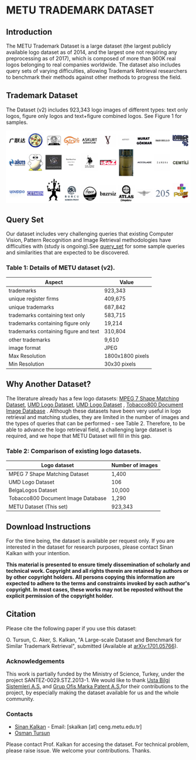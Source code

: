 # METU TRADEMARK DATASET

## Introduction

The METU Trademark Dataset is a large dataset (the largest publicly available logo dataset as of 2014, and the largest one not requiring any preprocessing as of 2017), which is composed of more than 900K real logos belonging to real companies worldwide. The dataset also includes query sets of varying difficulties, allowing Trademark Retrieval researchers to benchmark their methods against other methods to progress the field.

## Trademark Dataset

The Dataset (v2) includes 923,343 logo images of different types: text only logos, figure only logos and text+figure combined logos. See Figure 1 for samples.

![sample image](images/all_dataset.png)

## Query Set
Our dataset includes very challenging queries that existing Computer Vision, Pattern Recognition and Image Retrieval methodologies have difficulties with (study is ongoing).See [query_set](images/query_set_v2.pdf) for some sample queries and similarities that are expected to be discovered.

### Table 1: Details of METU dataset (v2).
|Aspect|Value|
|--- |--- |
|trademarks|923,343|
|unique register firms|409,675|
|unique trademarks|687,842|
|trademarks containing text only|583,715|
|trademarks containing figure only|19,214|
|trademarks containing figure and text|310,804|
|other trademarks|9,610|
|image format|JPEG|
|Max Resolution|1800x1800 pixels|
|Min Resolution|30x30 pixels|


## Why Another Dataset?

The literature already has a few logo datasets: [MPEG 7 Shape Matching Dataset](http://www.dabi.temple.edu/~shape/MPEG7/index.html), [UMD Logo Dataset](http://lampsrv02.umiacs.umd.edu/projdb/project.php?id=47), [UMD Logo Dataset](http://lampsrv02.umiacs.umd.edu/projdb/project.php?id=47) , [Tobacco800 Document Image Database](http://www.umiacs.umd.edu/~zhugy/tobacco800.html) . Although these datasets have been very useful in logo retrieval and matching studies, they are limited in the number of images and the types of queries that can be performed - see Table 2. Therefore, to be able to advance the logo retrieval field, a challenging large dataset is required, and we hope that METU Dataset will fill in this gap.

### Table 2: Comparison of existing logo datasets.

|Logo dataset|Number of images|
|--- |--- |
|MPEG 7 Shape Matching Dataset|1,400|
|UMD Logo Dataset|106|
|BelgaLogos Dataset|10,000|
|Tobacco800 Document Image Database|1,290|
|METU Dataset (This set)|923,343|


## Download Instructions

For the time being, the dataset is available per request only. If you are interested in the dataset for research purposes, please contact Sinan Kalkan with your intention.

**This material is presented to ensure timely dissemination of scholarly and technical work. Copyright and all rights therein are retained by authors or by other copyright holders. All persons copying this information are expected to adhere to the terms and constraints invoked by each author's copyright. In most cases, these works may not be reposted without the explicit permission of the copyright holder.**

## Citation

Please cite the following paper if you use this dataset:  

O. Tursun, C. Aker, S. Kalkan, "A Large-scale Dataset and Benchmark for Similar Trademark Retrieval", submitted (Available at [arXiv:1701.05766](https://arxiv.org/abs/1701.05766)).

### Acknowledgements

This work is partially funded by the Ministry of Science, Turkey, under the project SANTEZ-0029.STZ.2013-1\. We would like to thank [Usta Bilgi Sistemleri A.Ş.](http://www.usta.com.tr/) and [Grup Ofis Marka Patent A.Ş.](http://www.grupofis.com.tr)for their contributions to the project, by especially making the dataset available for us and the whole community.  

<div id="contact">

### Contacts

*   [Sinan Kalkan](http://www.kovan.ceng.metu.edu.tr/~sinan/) - Email: [skalkan [at] ceng.metu.edu.tr]
*   [Osman Tursun](https://neouyghur.github.io/)

Please contact Prof. Kalkan for accesing the dataset. For technical problem, please raise issue. We welcome your contributions. Thanks.
